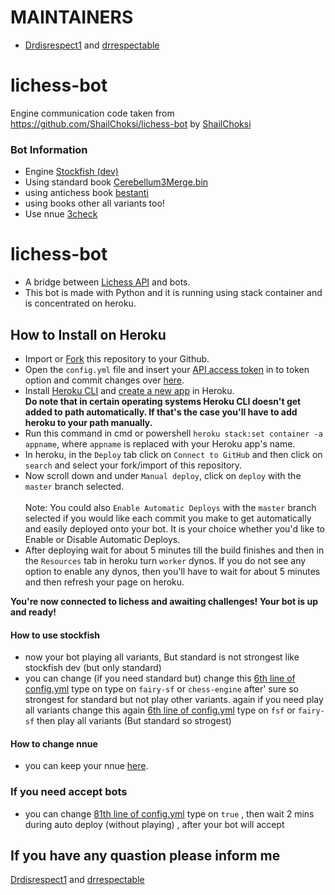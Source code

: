 

# MAINTAINERS 
- [Drdisrespect1](https://lichess.org/@/drdisrespect1) and [drrespectable](https://lichess.org/@/drrespectable)


# lichess-bot

Engine communication code taken from https://github.com/ShailChoksi/lichess-bot by [ShailChoksi](https://github.com/ShailChoksi)

### Bot Information

-  Engine      [Stockfish  (dev)](https://abrok.eu/stockfish/builds/ad357e147a1b8481a04761d726ce1db14115a68f/linux64modern/stockfish_21082721_x64_modern.zip) 
-  Using standard book [Cerebellum3Merge.bin](https://gitlab.com/OIVAS7572/Cerebellum3merge.bin/-/raw/master/Cerebellum3Merge.bin.7z)
-  using antichess book [bestanti](https://github.com/codingforhelp/Lichess-Dev-Bot/raw/main/engines/antibest.bin)
-  using books other all variants too!
-  Use nnue [3check](https://github.com/stockfihnim/Variants-Bot/raw/main/engines/3check-3ed5960cfcf3.nnue)

# lichess-bot
- A bridge between [Lichess API](https://lichess.org/account/oauth/token/create?scopes%5B%5D=bot:play&description=Lichess+Bot+Token) and bots.
- This bot is made with Python and it is running using stack container and is concentrated on heroku.

## How to Install on Heroku
- Import or [Fork](https://github.com/LichessBot-Coders/Lichess-Coded-Bots/fork) this repository to your Github.
- Open the `config.yml` file and insert your [API access token](https://lichess.org/account/oauth/token/create?scopes[]=bot:play&description=Lichess+Bot+Token) in to token option and commit changes over [here](/config.yml#L1).
- Install [Heroku CLI](https://devcenter.heroku.com/articles/heroku-cli) and [create a new app](https://dashboard.heroku.com/new-app) in Heroku. <br/>
**Do note that in certain operating systems Heroku CLI doesn't get added to path automatically. If that's the case you'll have to add heroku to your path manually.**
- Run this command in cmd or powershell `heroku stack:set container -a appname`, where `appname` is replaced with your Heroku app's name.
- In heroku, in the `Deploy` tab click on `Connect to GitHub` and then click on `search` and select your fork/import of this repository.
- Now scroll down and under `Manual deploy`, click on `deploy` with the `master` branch selected. <br/> <br/>
Note: You could also `Enable Automatic Deploys` with the `master` branch selected if you would like each commit you make to get automatically and easily deployed onto your bot. It is your choice whether you'd like to Enable or Disable Automatic Deploys.
- After deploying wait for about 5 minutes till the build finishes and then in the `Resources` tab in heroku turn `worker` dynos. If you do not see any option to enable any dynos, then you'll have to wait for about 5 minutes and then refresh your page on heroku.


**You're now connected to lichess and awaiting challenges! Your bot is up and ready!**

#### How to use stockfish
- now your bot playing all variants, But standard is not strongest like stockfish dev (but only standard)
- you can change (if you need standard but) change this [6th line of config.yml](/config.yml#L6) type on type on `fairy-sf` or `chess-engine` after' sure so strongest for standard but not play other variants. again if you need play all variants change this again [6th line of config.yml](/config.yml#L6) type on `fsf` or `fairy-sf`  then play all variants (But standard so strogest)

#### How to change nnue
- you can keep your nnue  [here](/config.yml#L60).

### If you need accept bots 
- you can change [81th line of config.yml](/config.yml#L81) type on `true` , then wait 2 mins during auto deploy (without playing) , after  your bot will accept 

## If you have any quastion please inform me ##
  
  [Drdisrespect1](https://lichess.org/@/drdisrespect1) and [drrespectable](https://lichess.org/@/drrespectable)
  
  


